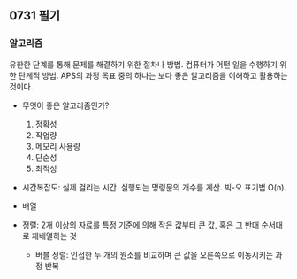 ## 0731 필기

### 알고리즘
유한한 단계를 통해 문제를 해결하기 위한 절차나 방법. 컴퓨터가 어떤 일을 수행하기 위한 단계적 방법.
APS의 과정 목표 중의 하나는 보다 좋은 알고리즘을 이해하고 활용하는 것이다.
- 무엇이 좋은 알고리즘인가?
  1) 정확성
  2) 작업량
  3) 메모리 사용량
  4) 단순성
  5) 최적성

- 시간복잡도: 실제 걸리는 시간. 실행되는 명령문의 개수를 계산. 빅-오 표기법 O(n). 
- 배열
- 정렬: 2개 이상의 자료를 특정 기준에 의해 작은 값부터 큰 값, 혹은 그 반대 순서대로 재배열하는 것
  - 버블 정렬: 인접한 두 개의 원소를 비교하며 큰 값을 오른쪽으로 이동시키는 과정 반복